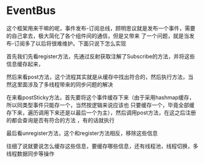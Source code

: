 # EventBus

这个框架用来干嘛的呢，事件发布-订阅总线，顾明思议就是发布一个事件，需要的自己拿去，极大简化了各个组件间的通信，但是又带来
了一个问题，就是当发布-订阅多了以后将很难维护。下面只说下怎么实现

首先我们先看register方法，先通过反射获取注解了Subscribe的方法，并将这些信息缓存起来，

然后来看post方法，这个流程其实就是从缓存中找出符合的，然后执行方法，当然这里面涉及了多线程带来的同步问题的解决

在来看postSticky方法，首先要将这个事件缓存下来（由于采用hashmap缓存，所以同类型事件只能存一个，当然按逻辑来说应该也
只要缓存一个，毕竟全部缓存下来，遍历调用下来还是以最后一个为主），然后调用post方法，在这之后注册的都会查询是否有符合的方法
，有的话就执行

最后看unregister方法，这个和register方法相反，移除这些信息

往细了说就要说怎么缓存这些信息，要缓存哪些信息，还有线程池，线程切换，多线程数据同步等操作